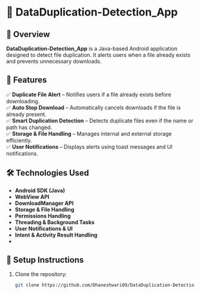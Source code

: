 # 📂 DataDuplication-Detection_App

## 📝 Overview
**DataDuplication-Detection_App** is a Java-based Android application designed to detect file duplication. It alerts users when a file already exists and prevents unnecessary downloads.

## 🚀 Features
✅ **Duplicate File Alert** – Notifies users if a file already exists before downloading.  
✅ **Auto Stop Download** – Automatically cancels downloads if the file is already present.  
✅ **Smart Duplication Detection** – Detects duplicate files even if the name or path has changed.  
✅ **Storage & File Handling** – Manages internal and external storage efficiently.  
✅ **User Notifications** – Displays alerts using toast messages and UI notifications.  

## 🛠️ Technologies Used
- **Android SDK (Java)**  
- **WebView API**  
- **DownloadManager API**  
- **Storage & File Handling**  
- **Permissions Handling**  
- **Threading & Background Tasks**  
- **User Notifications & UI**  
- **Intent & Activity Result Handling**
- 
## 🔧 Setup Instructions
1. Clone the repository:  
   ```bash
   git clone https://github.com/Dhaneshwari09/DataDuplication-Detection_App.git

